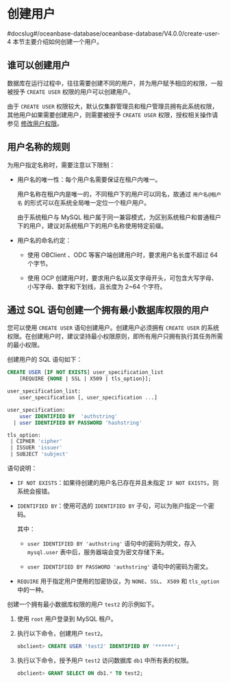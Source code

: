 # 创建用户
#docslug#/oceanbase-database/oceanbase-database/V4.0.0/create-user-4
本节主要介绍如何创建一个用户。

## 谁可以创建用户

数据库在运行过程中，往往需要创建不同的用户，并为用户赋予相应的权限，一般被授予 `CREATE USER` 权限的用户可以创建用户。

由于 `CREATE USER` 权限较大，默认仅集群管理员和租户管理员拥有此系统权限，其他用户如果需要创建用户，则需要被授予 `CREATE USER` 权限，授权相关操作请参见 [修改用户权限](../300.mysql-3/500.modify-user-permissions-2.md)。

## 用户名称的规则

为用户指定名称时，需要注意以下限制：

* 用户名的唯一性：每个用户名需要保证在租户内唯一。

  用户名称在租户内是唯一的，不同租户下的用户可以同名，故通过 `用户名@租户名` 的形式可以在系统全局唯一定位一个租户用户。

  由于系统租户与 MySQL 租户属于同一兼容模式，为区别系统租户和普通租户下的用户，建议对系统租户下的用户名称使用特定前缀。

* 用户名的命名约定：

  * 使用 OBClient 、ODC 等客户端创建用户时，要求用户名长度不超过 64 个字节。

  * 使用 OCP 创建用户时，要求用户名以英文字母开头，可包含大写字母、小写字母、数字和下划线，且长度为 2\~64 个字符。

## 通过 SQL 语句创建一个拥有最小数据库权限的用户

您可以使用 `CREATE USER` 语句创建用户。创建用户必须拥有 `CREATE USER` 的系统权限。在创建用户时，建议坚持最小权限原则，即所有用户只拥有执行其任务所需的最小权限。

创建用户的 SQL 语句如下：

```sql
CREATE USER [IF NOT EXISTS] user_specification_list
    [REQUIRE {NONE | SSL | X509 | tls_option}];

user_specification_list:
    user_specification [, user_specification ...]

user_specification:
    user IDENTIFIED BY  'authstring'
  | user IDENTIFIED BY PASSWORD 'hashstring'

tls_option:
 | CIPHER 'cipher'
 | ISSUER 'issuer'
 | SUBJECT 'subject'
```

语句说明：

* `IF NOT EXISTS`：如果待创建的用户名已存在并且未指定 `IF NOT EXISTS`，则系统会报错。

* `IDENTIFIED BY`：使用可选的 `IDENTIFIED BY` 子句，可以为账户指定一个密码。

  其中：

  * `user IDENTIFIED BY 'authstring'` 语句中的密码为明文，存入 `mysql.user` 表中后，服务器端会变为密文存储下来。

  * `user IDENTIFIED BY PASSWORD 'authstring'` 语句中的密码为密文。

* `REQUIRE` 用于指定用户使用的加密协议，为 `NONE`、`SSL`、 `X509` 和 `tls_option` 中的一种。

创建一个拥有最小数据库权限的用户 `test2` 的示例如下。

1. 使用 `root` 用户登录到 MySQL 租户。

2. 执行以下命令，创建用户 `test2`。

   ```sql
   obclient> CREATE USER 'test2' IDENTIFIED BY '******';
   ```

3. 执行以下命令，授予用户 `test2` 访问数据库 `db1` 中所有表的权限。

   ```sql
   obclient> GRANT SELECT ON db1.* TO test2;
   ```

